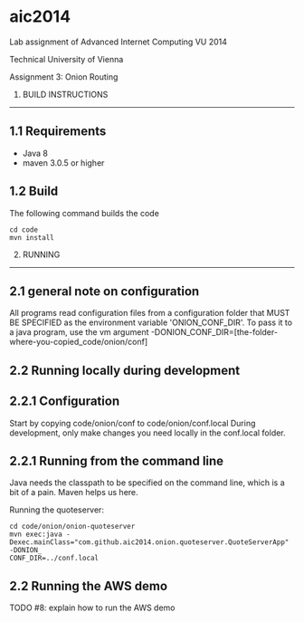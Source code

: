 aic2014
=======

Lab assignment of Advanced Internet Computing VU 2014

Technical University of Vienna

Assignment 3: Onion Routing

1. BUILD INSTRUCTIONS
---------------------

1.1 Requirements
----------------
* Java 8
* maven 3.0.5 or higher

1.2 Build
---------
The following command builds the code
```
cd code
mvn install
````

2. RUNNING
----------

2.1 general note on configuration
-----------------
All programs read configuration files from a configuration folder that MUST BE 
SPECIFIED as the environment variable 'ONION_CONF_DIR'. To pass it to a java program,
use the vm argument -DONION_CONF_DIR=[the-folder-where-you-copied_code/onion/conf]

2.2 Running locally during development
--------------------------------------
2.2.1 Configuration
-------------------
Start by copying code/onion/conf to code/onion/conf.local
During development, only make changes you need locally in the conf.local folder.

2.2.1 Running from the command line
-----------------------------------
Java needs the classpath to be specified on the command line, which is a bit of a 
pain. Maven helps us here.

Running the quoteserver:
```
cd code/onion/onion-quoteserver
mvn exec:java -Dexec.mainClass="com.github.aic2014.onion.quoteserver.QuoteServerApp" -DONION_
CONF_DIR=../conf.local
```

2.2 Running the AWS demo
------------------------
TODO #8: explain how to run the AWS demo
